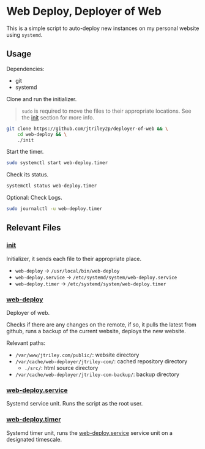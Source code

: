 # Web Deploy, Deployer of Web

This is a simple script to auto-deploy new instances on my personal website
using `systemd`.

## Usage

Dependencies:

- git
- systemd

Clone and run the initializer.

> `sudo` is required to move the files to their appropriate locations. See the
> [init](#init) section for more info.

```bash
git clone https://github.com/jtriley2p/deployer-of-web && \
    cd web-deploy && \
    ./init
```

Start the timer.

```bash
sudo systemctl start web-deploy.timer
```

Check its status.

```bash
systemctl status web-deploy.timer
```

Optional: Check Logs.

```bash
sudo journalctl -u web-deploy.timer
```

## Relevant Files

### [init](./init)

Initializer, it sends each file to their appropriate place.

- `web-deploy` -> `/usr/local/bin/web-deploy`
- `web-deploy.service` -> `/etc/systemd/system/web-deploy.service`
- `web-deploy.timer` -> `/etc/systemd/system/web-deploy.timer`

### [web-deploy](./web-deploy)

Deployer of web.

Checks if there are any changes on the remote, if so, it pulls the latest from
github, runs a backup of the current website, deploys the new website.

Relevant paths:

- `/var/www/jtriley.com/public/`: website directory
- `/var/cache/web-deployer/jtriley-com/`: cached repository directory
  - `./src/`: html source directory
- `/var/cache/web-deployer/jtriley-com-backup/`: backup directory

### [web-deploy.service](./web-deploy.service)

Systemd service unit. Runs the script as the root user.

### [web-deploy.timer](./web-deploy.timer)

Systemd timer unit, runs the [web-deploy.service](./web-deploy.service)
service unit on a designated timescale.
